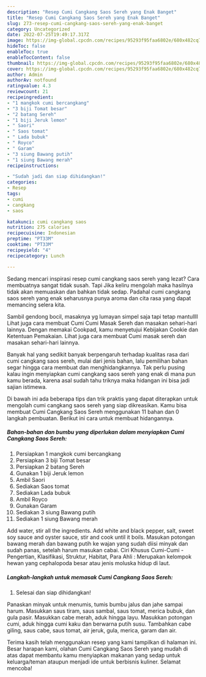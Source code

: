 ```yaml
---
description: "Resep Cumi Cangkang Saos Sereh yang Enak Banget"
title: "Resep Cumi Cangkang Saos Sereh yang Enak Banget"
slug: 273-resep-cumi-cangkang-saos-sereh-yang-enak-banget
category: Uncategorized
date: 2022-07-25T19:49:17.317Z
image: https://img-global.cpcdn.com/recipes/95293f95faa6802e/680x482cq70/cumi-cangkang-saos-sereh-foto-resep-utama.jpg
hideToc: false
enableToc: true
enableTocContent: false
thumbnail: https://img-global.cpcdn.com/recipes/95293f95faa6802e/680x482cq70/cumi-cangkang-saos-sereh-foto-resep-utama.jpg
cover: https://img-global.cpcdn.com/recipes/95293f95faa6802e/680x482cq70/cumi-cangkang-saos-sereh-foto-resep-utama.jpg
author: Admin
authorAv: notfound
ratingvalue: 4.3
reviewcount: 21
recipeingredient:
- "1 mangkok cumi bercangkang"
- "3 biji Tomat besar"
- "2 batang Sereh"
- "1 biji Jeruk lemon"
- " Saori"
- " Saos tomat"
- " Lada bubuk"
- " Royco"
- " Garam"
- "3 siung Bawang putih"
- "1 siung Bawang merah"
recipeinstructions:

- "Sudah jadi dan siap dihidangkan!"
categories:
- Resep
tags:
- cumi
- cangkang
- saos

katakunci: cumi cangkang saos 
nutrition: 275 calories
recipecuisine: Indonesian
preptime: "PT33M"
cooktime: "PT33M"
recipeyield: "4"
recipecategory: Lunch

---
```



Sedang mencari inspirasi resep cumi cangkang saos sereh yang lezat? Cara membuatnya sangat tidak susah. Tapi Jika keliru mengolah maka hasilnya tidak akan memuaskan dan bahkan tidak sedap. Padahal cumi cangkang saos sereh yang enak seharusnya punya aroma dan cita rasa yang dapat memancing selera kita.


Sambil gendong bocil, masaknya yg lumayan simpel saja tapi tetap mantullll Lihat juga cara membuat Cumi Cumi Masak Sereh dan masakan sehari-hari lainnya. Dengan memakai Cookpad, kamu menyetujui Kebijakan Cookie dan Ketentuan Pemakaian. Lihat juga cara membuat Cumi masak sereh dan masakan sehari-hari lainnya.

Banyak hal yang sedikit banyak berpengaruh terhadap kualitas rasa dari cumi cangkang saos sereh, mulai dari jenis bahan, lalu pemilihan bahan segar hingga cara membuat dan menghidangkannya. Tak perlu pusing kalau ingin menyiapkan cumi cangkang saos sereh yang enak di mana pun kamu berada, karena asal sudah tahu triknya maka hidangan ini bisa jadi sajian istimewa.


Di bawah ini ada beberapa tips dan trik praktis yang dapat diterapkan untuk mengolah cumi cangkang saos sereh yang siap dikreasikan. Kamu bisa membuat Cumi Cangkang Saos Sereh menggunakan 11 bahan dan 0 langkah pembuatan. Berikut ini cara untuk membuat hidangannya.

<!--inarticleads1-->

##### Bahan-bahan dan bumbu yang diperlukan dalam menyiapkan Cumi Cangkang Saos Sereh:

1. Persiapkan 1 mangkok cumi bercangkang
1. Persiapkan 3 biji Tomat besar
1. Persiapkan 2 batang Sereh
1. Gunakan 1 biji Jeruk lemon
1. Ambil  Saori
1. Sediakan  Saos tomat
1. Sediakan  Lada bubuk
1. Ambil  Royco
1. Gunakan  Garam
1. Sediakan 3 siung Bawang putih
1. Sediakan 1 siung Bawang merah


Add water, stir all the ingredients. Add white and black pepper, salt, sweet soy sauce and oyster sauce, stir and cook until it boils. Masukan potongan bawang merah dan bawang putih ke wajan yang sudah diisi minyak dan sudah panas, setelah harum masukan cabai. Ciri Khusus Cumi-Cumi - Pengertian, Klasifikasi, Struktur, Habitat, Para Ahli : Merupakan kelompok hewan yang cephalopoda besar atau jenis moluska hidup di laut. 

<!--inarticleads2-->

##### Langkah-langkah untuk memasak Cumi Cangkang Saos Sereh:


1. Selesai dan siap dihidangkan!

Panaskan minyak untuk menumis, tumis bumbu jalus dan jahe sampai harum. Masukkan saus tiram, saus sambal, saus tomat, merica bubuk, dan gula pasir. Masukkan cabe merah, aduk hingga layu. Masukkan potongan cumi, aduk hingga cumi kaku dan berwarna putih susu. Tambahkan cabe giling, saus cabe, saus tomat, air jeruk, gula, merica, garam dan air. 

Terima kasih telah menggunakan resep yang kami tampilkan di halaman ini. Besar harapan kami, olahan Cumi Cangkang Saos Sereh yang mudah di atas dapat membantu kamu menyiapkan makanan yang sedap untuk keluarga/teman ataupun menjadi ide untuk berbisnis kuliner. Selamat mencoba!
